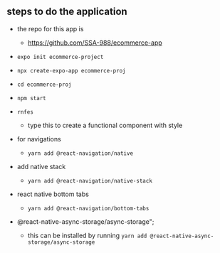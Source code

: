 ## steps  to do the application

- the repo for this app is 
    - https://github.com/SSA-988/ecommerce-app

- `expo init ecommerce-project`

- `npx create-expo-app ecommerce-proj`
- `cd ecommerce-proj`
- `npm start`

- `rnfes`
    - type this to create a functional component with style

- for navigations
    - `yarn add @react-navigation/native`
- add native stack
    - `yarn add @react-navigation/native-stack`

-  react  native bottom tabs
    - `yarn add @react-navigation/bottom-tabs` 

- @react-native-async-storage/async-storage";
    - this can be  installed by running `yarn add @react-native-async-storage/async-storage`
    